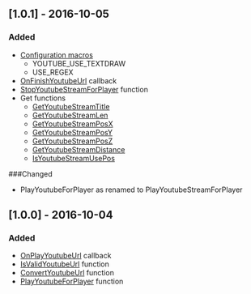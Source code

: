 ## [1.0.1] - 2016-10-05
### Added
- [Configuration macros](#configuration)
	+ YOUTUBE_USE_TEXTDRAW
	+ USE_REGEX
- [OnFinishYoutubeUrl](README.MD#onfinishyoutubeurl) callback
- [StopYoutubeStreamForPlayer](README.MD#stopyoutubestreamforplayer) function
- Get functions
	+ [GetYoutubeStreamTitle](README.MD#getyoutubestreamtitle)
	+ [GetYoutubeStreamLen](README.MD#getyoutubestreamlen)
	+ [GetYoutubeStreamPosX](README.MD#getyoutubestreamposx)
	+ [GetYoutubeStreamPosY](README.MD#getyoutubestreamposy)
	+ [GetYoutubeStreamPosZ](README.MD#getyoutubestreamposz)
	+ [GetYoutubeStreamDistance](README.MD#getyoutubestreamdistance)
	+ [IsYoutubeStreamUsePos](README.MD#isyoutubestreamusepos)

###Changed
- PlayYoutubeForPlayer as renamed to PlayYoutubeStreamForPlayer

## [1.0.0] - 2016-10-04
### Added
- [OnPlayYoutubeUrl](README.MD#onplayyoutubeurl) callback
- [IsValidYoutubeUrl](README.MD#isvalidyoutubeurl) function
- [ConvertYoutubeUrl](README.MD#convertyoutubeurl) function
- [PlayYoutubeForPlayer](README.MD#playyoutubeforplayer) function